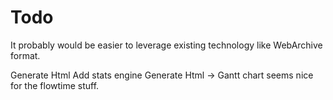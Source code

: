 # Todo

It probably would be easier to leverage existing technology like WebArchive format.

Generate Html
Add stats engine
Generate Html -> Gantt chart seems nice for the flowtime stuff.


